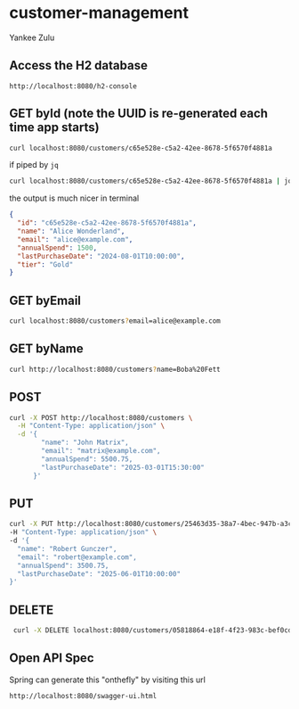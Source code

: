 # customer-management
Yankee Zulu

## Access the H2 database
```
http://localhost:8080/h2-console
```

## GET byId (note the UUID is re-generated each time app starts)

```bash
curl localhost:8080/customers/c65e528e-c5a2-42ee-8678-5f6570f4881a
```

 if piped by `jq`

```bash
curl localhost:8080/customers/c65e528e-c5a2-42ee-8678-5f6570f4881a | jq
```

  the output is much nicer in terminal
```json
{
  "id": "c65e528e-c5a2-42ee-8678-5f6570f4881a",
  "name": "Alice Wonderland",
  "email": "alice@example.com",
  "annualSpend": 1500,
  "lastPurchaseDate": "2024-08-01T10:00:00",
  "tier": "Gold"
}
```

## GET byEmail

```bash
curl localhost:8080/customers?email=alice@example.com
```

## GET byName

```bash
curl http://localhost:8080/customers?name=Boba%20Fett
```

## POST

```bash
curl -X POST http://localhost:8080/customers \
  -H "Content-Type: application/json" \
  -d '{
        "name": "John Matrix",
        "email": "matrix@example.com",
        "annualSpend": 5500.75,
        "lastPurchaseDate": "2025-03-01T15:30:00"
      }'
```

## PUT
```bash
curl -X PUT http://localhost:8080/customers/25463d35-38a7-4bec-947b-a3cbe108043a \
-H "Content-Type: application/json" \
-d '{
  "name": "Robert Gunczer",
  "email": "robert@example.com",
  "annualSpend": 3500.75,
  "lastPurchaseDate": "2025-06-01T10:00:00"
}'
```

## DELETE

```bash
 curl -X DELETE localhost:8080/customers/05818864-e18f-4f23-983c-bef0cd322ef7
```


## Open API Spec

Spring can generate this "onthefly" by visiting this url

```
http://localhost:8080/swagger-ui.html
```